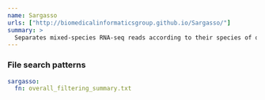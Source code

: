 ```yaml
---
name: Sargasso
urls: ["http://biomedicalinformaticsgroup.github.io/Sargasso/"]
summary: >
  Separates mixed-species RNA-seq reads according to their species of origin
---
```


<!--
~~~~~ DO NOT EDIT ~~~~~
This file is autogenerated from the MultiQC module python docstring.
Do not edit the markdown, it will be overwritten.

File path for the source of this content: multiqc/modules/sargasso/sargasso.py
~~~~~~~~~~~~~~~~~~~~~~~
-->

### File search patterns

```yaml
sargasso:
  fn: overall_filtering_summary.txt
```
